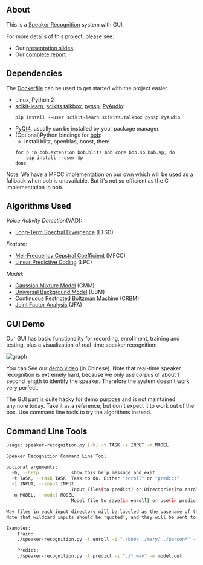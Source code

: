 ## About

This is a [Speaker Recognition](https://en.wikipedia.org/wiki/Speaker_recognition) system with GUI.

For more details of this project, please see:

+ Our [presentation slides](https://github.com/ppwwyyxx/speaker-recognition/raw/master/doc/Presentation.pdf)
+ Our [complete report](https://github.com/ppwwyyxx/speaker-recognition/raw/master/doc/Final-Report-Complete.pdf)

## Dependencies

The [Dockerfile](Dockerfile) can be used to get started with the project easier.

+ Linux, Python 2
+ [scikit-learn](http://scikit-learn.org/),
  [scikits.talkbox](http://scikits.appspot.com/talkbox), 
  [pyssp](https://pypi.python.org/pypi/pyssp), 
  [PyAudio](http://people.csail.mit.edu/hubert/pyaudio/):
  ```
  pip install --user scikit-learn scikits.talkbox pyssp PyAudio
  ```
+ [PyQt4](http://sourceforge.net/projects/pyqt/), usually can be installed by
  your package manager.
+ (Optional)Python bindings for [bob](http://idiap.github.io/bob/):
	+ install blitz, openblas, boost, then:
	```
	for p in bob.extension bob.blitz bob.core bob.sp bob.ap; do
		pip install --user $p
	done
	```

Note: We have a MFCC implementation on our own
which will be used as a fallback when bob is unavailable.
But it's not so efficient as the C implementation in bob.

## Algorithms Used

_Voice Activity Detection_(VAD):
+ [Long-Term Spectral Divergence](http://www.sciencedirect.com/science/article/pii/S0167639303001201) (LTSD)

_Feature_:
+ [Mel-Frequency Cepstral Coefficient](http://en.wikipedia.org/wiki/Mel-frequency_cepstrum) (MFCC)
+ [Linear Predictive Coding](http://en.wikipedia.org/wiki/Linear_predictive_coding) (LPC)

_Model_:
+ [Gaussian Mixture Model](http://en.wikipedia.org/wiki/Mixture_model#Gaussian_mixture_model) (GMM)
+ [Universal Background Model](http://www.sciencedirect.com/science/article/pii/S1051200499903615) (UBM)
+ Continuous [Restricted Boltzman Machine](https://en.wikipedia.org/wiki/Restricted_Boltzmann_machine) (CRBM)
+ [Joint Factor Analysis](http://speech.fit.vutbr.cz/software/joint-factor-analysis-matlab-demo) (JFA)

## GUI Demo

Our GUI has basic functionality for recording, enrollment, training and testing, plus a visualization of real-time speaker recognition:

![graph](https://github.com/ppwwyyxx/speaker-recognition/raw/master/doc/Final-Report-Complete/img/gui-graph.png)

You can See our [demo video](https://github.com/ppwwyyxx/speaker-recognition/raw/master/demo.avi) (in Chinese).
Note that real-time speaker recognition is extremely hard, because we only use corpus of about 1 second length to identify the speaker.
Therefore the system doesn't work very perfect.

The GUI part is quite hacky for demo purpose and is not maintained anymore today.
Take it as a reference, but don't expect it to work out of the box. Use command line tools to try the algorithms instead.

## Command Line Tools
```sh
usage: speaker-recognition.py [-h] -t TASK -i INPUT -m MODEL

Speaker Recognition Command Line Tool

optional arguments:
  -h, --help            show this help message and exit
  -t TASK, --task TASK  Task to do. Either "enroll" or "predict"
  -i INPUT, --input INPUT
                        Input Files(to predict) or Directories(to enroll)
  -m MODEL, --model MODEL
                        Model file to save(in enroll) or use(in predict)

Wav files in each input directory will be labeled as the basename of the directory.
Note that wildcard inputs should be *quoted*, and they will be sent to glob module.

Examples:
    Train:
    ./speaker-recognition.py -t enroll -i "./bob/ ./mary/ ./person*" -m model.out

    Predict:
    ./speaker-recognition.py -t predict -i "./*.wav" -m model.out
```
